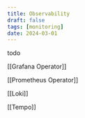 ```yaml
---
title: Observability
draft: false
tags: [monitoring]
date: 2024-03-01
---
```


todo

[[Grafana Operator]]

[[Prometheus Operator]]

[[Loki]]

[[Tempo]]